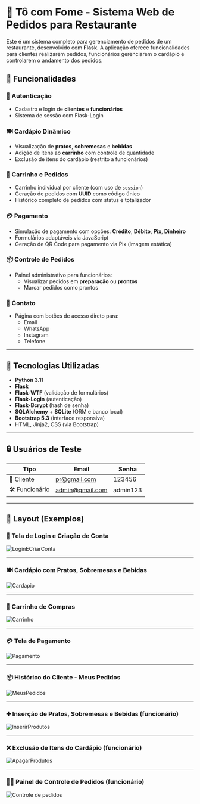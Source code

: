 # 🍝 Tô com Fome - Sistema Web de Pedidos para Restaurante

Este é um sistema completo para gerenciamento de pedidos de um restaurante, desenvolvido com **Flask**. A aplicação oferece funcionalidades para clientes realizarem pedidos, funcionários gerenciarem o cardápio e controlarem o andamento dos pedidos.

## 🚀 Funcionalidades

### 👥 Autenticação
- Cadastro e login de **clientes** e **funcionários**
- Sistema de sessão com Flask-Login

### 🍽️ Cardápio Dinâmico
- Visualização de **pratos**, **sobremesas** e **bebidas**
- Adição de itens ao **carrinho** com controle de quantidade
- Exclusão de itens do cardápio (restrito a funcionários)

### 🛒 Carrinho e Pedidos
- Carrinho individual por cliente (com uso de `session`)
- Geração de pedidos com **UUID** como código único
- Histórico completo de pedidos com status e totalizador

### 💳 Pagamento
- Simulação de pagamento com opções: **Crédito**, **Débito**, **Pix**, **Dinheiro**
- Formulários adaptáveis via JavaScript
- Geração de QR Code para pagamento via Pix (imagem estática)

### 📦 Controle de Pedidos
- Painel administrativo para funcionários:
  - Visualizar pedidos em **preparação** ou **prontos**
  - Marcar pedidos como prontos

### 📱 Contato
- Página com botões de acesso direto para:
  - Email
  - WhatsApp
  - Instagram
  - Telefone

---

## 🧠 Tecnologias Utilizadas

- **Python 3.11**
- **Flask**
- **Flask-WTF** (validação de formulários)
- **Flask-Login** (autenticação)
- **Flask-Bcrypt** (hash de senha)
- **SQLAlchemy** + **SQLite** (ORM e banco local)
- **Bootstrap 5.3** (interface responsiva)
- HTML, Jinja2, CSS (via Bootstrap)

---

## 🔒 Usuários de Teste

| Tipo        | Email                   | Senha   |
|-------------|--------------------------|---------|
| 🧍 Cliente  | pr@gmail.com        | 123456  |
| 🛠️ Funcionário | admin@gmail.com     | admin123  |

---

## 📸 Layout (Exemplos)

### 🔐 Tela de Login e Criação de Conta
![LoginECriarConta](https://github.com/user-attachments/assets/dafdcc5c-bc0f-4286-8cad-66a9a840e1a0)

---

### 🍽️ Cardápio com Pratos, Sobremesas e Bebidas
![Cardapio](https://github.com/user-attachments/assets/2b86c0ae-fa9f-4d07-8ddb-fc2ac10242d6)

---

### 🛒 Carrinho de Compras
![Carrinho](https://github.com/user-attachments/assets/0bd1ad85-8847-4db7-bf6d-2e0c8f8d6382)

---

### 💳 Tela de Pagamento
![Pagamento](https://github.com/user-attachments/assets/daa4bcdf-a81a-43f3-9e67-5d507c00505e)

---

### 📦 Histórico do Cliente - Meus Pedidos
![MeusPedidos](https://github.com/user-attachments/assets/77890853-9e34-46e8-a529-bc75a067f878)

---
 
### ➕ Inserção de Pratos, Sobremesas e Bebidas (funcionário)
![InserirProdutos](https://github.com/user-attachments/assets/2e20a1c2-77b5-40ce-b707-9a2f0dc62cc8)

---

### ❌ Exclusão de Itens do Cardápio (funcionário)
![ApagarProdutos](https://github.com/user-attachments/assets/98fdf152-ced3-4c2e-9f12-41192d2dee6b)

---

### 🧑‍🍳 Painel de Controle de Pedidos (funcionário)
![Controle de pedidos](https://github.com/user-attachments/assets/25197b93-4657-4293-91f4-c2ae07e547b9)



















